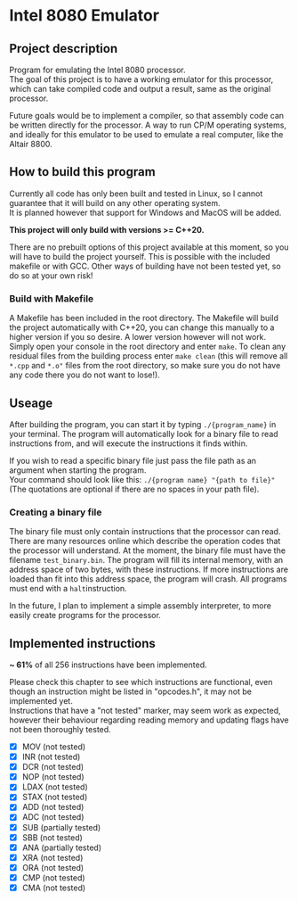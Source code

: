 # Intel 8080 Emulator

## Project description

Program for emulating the Intel 8080 processor.\
The goal of this project is to have a working emulator for this processor, which can take compiled code and output a result, same as the original processor.

Future goals would be to implement a compiler, so that assembly code can be written directly for the processor. A way to run CP/M operating systems, and ideally for this emulator to be used to emulate a real computer, like the Altair 8800.

## How to build this program

Currently all code has only been built and tested in Linux, so I cannot guarantee that it will build on any other operating system.\
It is planned however that support for Windows and MacOS will be added.

**This project will only build with versions >= C++20.**

There are no prebuilt options of this project available at this moment, so you will have to build the project yourself. This is possible with the included makefile or with GCC. Other ways of building have not been tested yet, so do so at your own risk!

### Build with Makefile

A Makefile has been included in the root directory. The Makefile will build the project automatically with C++20, you can change this manually to a higher version if you so desire. A lower version however will not work.\
Simply open your console in the root directory and enter `make`. To clean any residual files from the building process enter `make clean` (this will remove all `*.cpp` and `*.o"` files from the root directory, so make sure you do not have any code there you do not want to lose!).

## Useage

After building the program, you can start it by typing `./{program_name}` in your terminal. The program will automatically look for a binary file to read instructions from, and will execute the instructions it finds within.

If you wish to read a specific binary file just pass the file path as an argument when starting the program.\
Your command should look like this: `./{program name} "{path to file}"` (The quotations are optional if there are no spaces in your path file).

### Creating a binary file

The binary file must only contain instructions that the processor can read. There are many resources online which describe the operation codes that the processor will understand. At the moment, the binary file must have the filename `test_binary.bin`. The program will fill its internal memory, with an address space of two bytes, with these instructions. If more instructions are loaded than fit into this address space, the program will crash. All programs must end with a `halt`instruction.

In the future, I plan to implement a simple assembly interpreter, to more easily create programs for the processor.

## Implemented instructions

**~ 61%** of all 256 instructions have been implemented.

Please check this chapter to see which instructions are functional, even though an instruction might be listed in "opcodes.h", it may not be implemented yet.\
Instructions that have a "not tested" marker, may seem work as expected, however their behaviour regarding reading memory and updating flags have not been thoroughly tested.

- [x] MOV (not tested)
- [x] INR (not tested)
- [x] DCR (not tested)
- [x] NOP (not tested)
- [x] LDAX (not tested)
- [x] STAX (not tested)
- [x] ADD (not tested)
- [x] ADC (not tested)
- [x] SUB (partially tested)
- [x] SBB (not tested)
- [x] ANA (partially tested)
- [x] XRA (not tested)
- [x] ORA (not tested)
- [x] CMP (not tested)
- [x] CMA (not tested)